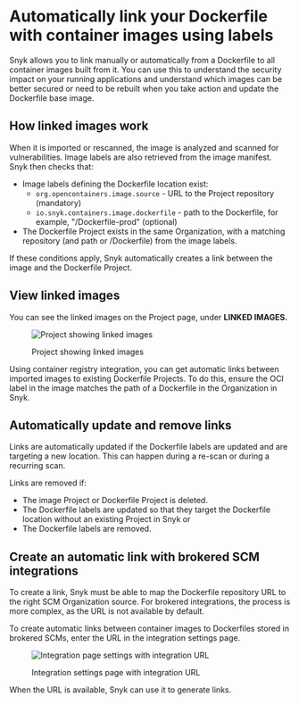 # Automatically link your Dockerfile with container images using labels

Snyk allows you to link manually or automatically from a Dockerfile to all container images built from it. You can use this to understand the security impact on your running applications and understand which images can be better secured or need to be rebuilt when you take action and update the Dockerfile base image.

## How linked images work

When it is imported or rescanned, the image is analyzed and scanned for vulnerabilities. Image labels are also retrieved from the image manifest. Snyk then checks that:

* Image labels defining the Dockerfile location exist:
  * `org.opencontainers.image.source` - URL to the Project repository (mandatory)
  * `io.snyk.containers.image.dockerfile` - path to the Dockerfile, for example,  "/Dockerfile-prod" (optional)
* The Dockerfile Project exists in the same Organization, with a matching repository (and path or /Dockerfile) from the image labels.

If these conditions apply, Snyk automatically creates a link between the image and the Dockerfile Project.

## View linked images

You can see the linked images on the Project page, under **LINKED IMAGES.**&#x20;

<figure><img src="../../../.gitbook/assets/mceclip3.png" alt="Project showing linked images"><figcaption><p>Project showing linked images</p></figcaption></figure>

Using container registry integration, you can get automatic links between imported images to existing Dockerfile Projects. To do this, ensure the OCI label in the image matches the path of a Dockerfile in the Organization in Snyk.

## Automatically update and remove links

Links are automatically updated if the Dockerfile labels are updated and are targeting a new location. This can happen during a re-scan or during a recurring scan.

Links are removed if:

* The image Project or Dockerfile Project is deleted.
* The Dockerfile labels are updated so that they target the Dockerfile location without an existing Project in Snyk or
* The Dockerfile labels are removed.

## Create an automatic link with brokered SCM integrations

To create a link, Snyk must be able to map the Dockerfile repository URL to the right SCM Organization source. For brokered integrations, the process is more complex, as the URL is not available by default.

To create automatic links between container images to Dockerfiles stored in brokered SCMs, enter the URL in the integration settings page.

<figure><img src="../../../.gitbook/assets/mceclip0-4-.png" alt="Integration page settings with integration URL"><figcaption><p>Integration settings page with integration URL</p></figcaption></figure>

When the URL is available, Snyk can use it to generate links.
